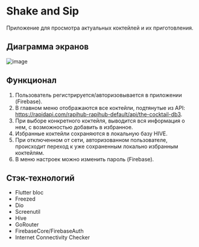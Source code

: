# Shake and Sip

Приложение для просмотра актуальных коктейлей и их приготовления. 

## Диаграмма экранов

![image](https://github.com/DelayStepback/shake_and_sip_app/assets/79159215/401fba77-9882-4f91-a9a8-ea46e20863ca)


## Функционал

1. Пользователь регистрируется/авторизовывается в приложении (Firebase).
2. В главном меню отображаются все коктейли, подтянутые из API: https://rapidapi.com/rapihub-rapihub-default/api/the-cocktail-db3.
3. При выборе конкретного коктейля, выводится вся информация о нем, с возможностью добавить в избранное.
4. Избранные коктейли сохраняются в локальную базу HIVE.
5. При отключенном от сети, авторизованном пользователе, происходит переход к уже сохраненным локально избранным коктейлям.
6. В меню настроек можно изменить пароль (Firebase).

## Стэк-технологий

* Flutter bloc
* Freezed
* Dio
* Screenutil
* Hive
* GoRouter
* FirebaseCore/FirebaseAuth
* Internet Connectivity Checker
